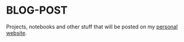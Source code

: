 # BLOG-POST

Projects, notebooks and other stuff that will be posted on my [personal website](https://leonrenn.github.io/index.html).
